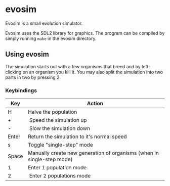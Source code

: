 # evosim

Evosim is a small evolution simulator.

Evosim uses the SDL2 library for graphics. The program can be compiled by simply running `make` in the evosim directory.

## Using evosim

The simulation starts out with a few organisms that breed and by left-clicking on an organism you kill it. You may also split the simulation into two parts in two by pressing 2.


### Keybindings

| Key 	| Action |
|-------|-------------|
| H	| Halve the population							|
| +	| Speed the simulation up 						|
| -	| Slow the simulation down 						|
| Enter	| Return the simulation to it's normal speed				|
| s	| Toggle "single-step" mode						|
| Space | Manually create new generation of organisms (when in single-step mode)|
| 1	| Enter 1 population mode 						|
| 2	| Enter 2 populations mode						|
